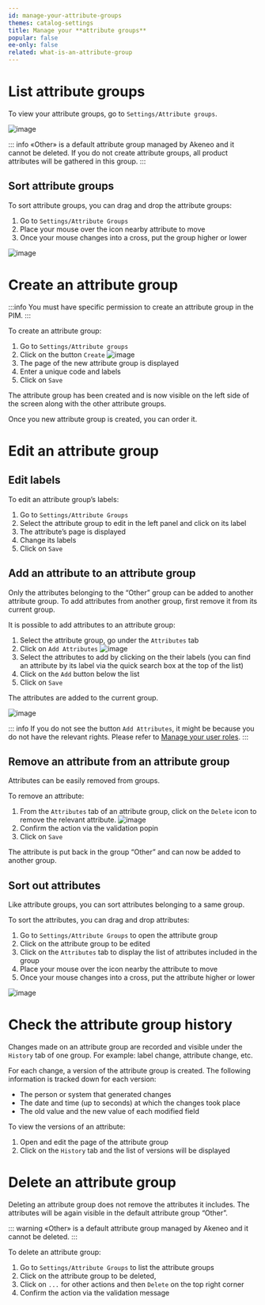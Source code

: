 ```yaml
---
id: manage-your-attribute-groups
themes: catalog-settings
title: Manage your **attribute groups**
popular: false
ee-only: false
related: what-is-an-attribute-group
---
```


# List attribute groups

To view your attribute groups, go to `Settings/Attribute groups`.

![image](../img/dummy.png)

::: info
«Other» is a default attribute group managed by Akeneo and it cannot be deleted. If you do not create attribute groups, all product attributes will be gathered in this group.
:::

## Sort attribute groups

To sort attribute groups, you can drag and drop the attribute groups:
1.  Go to `Settings/Attribute Groups`
1.  Place your mouse over the icon nearby attribute to move
1.  Once your mouse changes into a cross, put the group higher or lower

![image](../img/dummy.png)

# Create an attribute group

:::info
You must have specific permission to create an attribute group in the PIM.
:::

To create an attribute group:
1.  Go to `Settings/Attribute groups`
1.  Click on the button `Create`
![image](../img/dummy.png)
1.  The page of the new attribute group is displayed
1.  Enter a unique code and labels
1.  Click on `Save`

The attribute group has been created and is now visible on the left side of the screen along with the other attribute groups.

Once you new attribute group is created, you can order it.

# Edit an attribute group

## Edit labels

To edit an attribute group’s labels:
1.  Go to `Settings/Attribute Groups`
1.  Select the attribute group to edit in the left panel and click on its label
1.  The attribute’s page is displayed
1.  Change its labels
1.  Click on `Save`

## Add an attribute to an attribute group

Only the attributes belonging to the “Other” group can be added to another attribute group. To add attributes from another group, first remove it from its current group.

It is possible to add attributes to an attribute group:
1.  Select the attribute group, go under the `Attributes` tab
1.  Click on `Add Attributes`
![image](../img/dummy.png)
1.  Select the attributes to add by clicking on the their labels (you can find an attribute by its label via the quick search box at the top of the list)
1.  Click on the `Add` button below the list
1.  Click on `Save`

The attributes are added to the current group.

![image](../img/dummy.png)

::: info
If you do not see the button `Add Attributes`, it might be because you do not have the relevant rights. Please refer to [Manage your user roles](/articles/build-your-user-roles.html).
:::

## Remove an attribute from an attribute group

Attributes can be easily removed from groups.

To remove an attribute:
1.  From the `Attributes` tab of an attribute group, click on the `Delete` icon to remove the relevant attribute.
![image](../img/dummy.png)
1.  Confirm the action via the validation popin
1.  Click on `Save`

The attribute is put back in the group “Other” and can now be added to another group.

## Sort out attributes

Like attribute groups, you can sort attributes belonging to a same group.

To sort the attributes, you can drag and drop attributes:
1.  Go to `Settings/Attribute Groups` to open the attribute group
1.  Click on the attribute group to be edited
1.  Click on the `Attributes` tab to display the list of attributes included in the group
1.  Place your mouse over the icon nearby the attribute to move
1.  Once your mouse changes into a cross, put the attribute higher or lower

![image](../img/dummy.png)

# Check the attribute group history

Changes made on an attribute group are recorded and visible under the `History` tab of one group. For example: label change, attribute change, etc.

For each change, a version of the attribute group is created. The following information is tracked down for each version:
*   The person or system that generated changes
*   The date and time (up to seconds) at which the changes took place
*   The old value and the new value of each modified field

To view the versions of an attribute:
1.  Open and edit the page of the attribute group
1.  Click on the `History` tab and the list of versions will be displayed

# Delete an attribute group

Deleting an attribute group does not remove the attributes it includes. The attributes will be again visible in the default attribute group “Other”.

::: warning
«Other» is a default attribute group managed by Akeneo and it cannot be deleted.
:::

To delete an attribute group:
1.  Go to `Settings/Attribute Groups` to list the attribute groups
1.  Click on the attribute group to be deleted,
1.  Click on `...` for other actions and then `Delete` on the top right corner
1.  Confirm the action via the validation message
